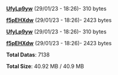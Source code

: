 [**UfyLp9yw**](/data/UfyLp9yw.txt) (29/01/23 - 18:26)- 310 bytes

[**f5pEHXdw**](/data/f5pEHXdw.txt) (29/01/23 - 18:26)- 2423 bytes

[**UfyLp9yw**](/data/UfyLp9yw.txt) (29/01/23 - 18:26)- 310 bytes

[**f5pEHXdw**](/data/f5pEHXdw.txt) (29/01/23 - 18:26)- 2423 bytes

**Total Datas**: 7138

**Total Size**: 40.92 MB / 40.9 MB